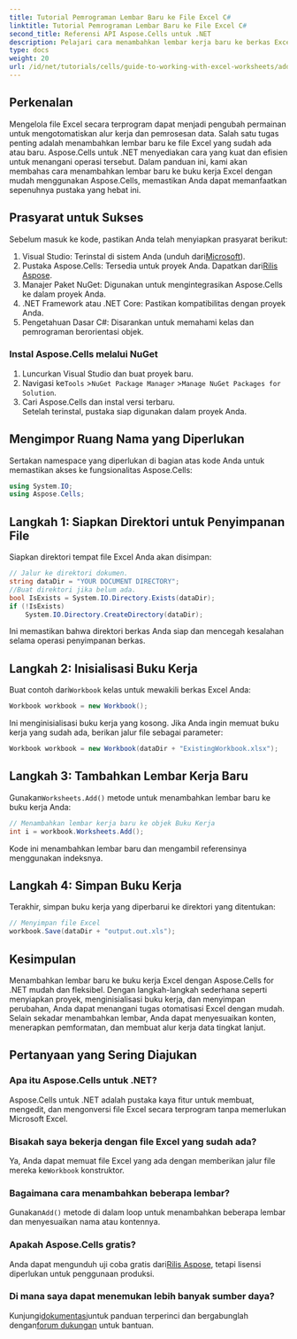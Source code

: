 ```yaml
---
title: Tutorial Pemrograman Lembar Baru ke File Excel C#
linktitle: Tutorial Pemrograman Lembar Baru ke File Excel C#
second_title: Referensi API Aspose.Cells untuk .NET
description: Pelajari cara menambahkan lembar kerja baru ke berkas Excel dengan mudah menggunakan Aspose.Cells for .NET. Panduan lengkap ini menyediakan pendekatan langkah demi langkah, contoh kode, dan kiat yang bermanfaat.
type: docs
weight: 20
url: /id/net/tutorials/cells/guide-to-working-with-excel-worksheets/add-new-sheet-to-excel-file-csharp-tutorial/
---
```

## Perkenalan

Mengelola file Excel secara terprogram dapat menjadi pengubah permainan untuk mengotomatiskan alur kerja dan pemrosesan data. Salah satu tugas penting adalah menambahkan lembar baru ke file Excel yang sudah ada atau baru. Aspose.Cells untuk .NET menyediakan cara yang kuat dan efisien untuk menangani operasi tersebut. Dalam panduan ini, kami akan membahas cara menambahkan lembar baru ke buku kerja Excel dengan mudah menggunakan Aspose.Cells, memastikan Anda dapat memanfaatkan sepenuhnya pustaka yang hebat ini.

## Prasyarat untuk Sukses

Sebelum masuk ke kode, pastikan Anda telah menyiapkan prasyarat berikut:

1.  Visual Studio: Terinstal di sistem Anda (unduh dari[Microsoft](https://visualstudio.microsoft.com/)).
2.  Pustaka Aspose.Cells: Tersedia untuk proyek Anda. Dapatkan dari[Rilis Aspose](https://releases.aspose.com/cells/net/).
3. Manajer Paket NuGet: Digunakan untuk mengintegrasikan Aspose.Cells ke dalam proyek Anda.
4. .NET Framework atau .NET Core: Pastikan kompatibilitas dengan proyek Anda.
5. Pengetahuan Dasar C#: Disarankan untuk memahami kelas dan pemrograman berorientasi objek.

### Instal Aspose.Cells melalui NuGet

1. Luncurkan Visual Studio dan buat proyek baru.
2.  Navigasi ke`Tools` >`NuGet Package Manager` >`Manage NuGet Packages for Solution`.
3. Cari Aspose.Cells dan instal versi terbaru.  
   Setelah terinstal, pustaka siap digunakan dalam proyek Anda.


## Mengimpor Ruang Nama yang Diperlukan

Sertakan namespace yang diperlukan di bagian atas kode Anda untuk memastikan akses ke fungsionalitas Aspose.Cells:

```csharp
using System.IO;
using Aspose.Cells;
```

## Langkah 1: Siapkan Direktori untuk Penyimpanan File

Siapkan direktori tempat file Excel Anda akan disimpan:

```csharp
// Jalur ke direktori dokumen.
string dataDir = "YOUR DOCUMENT DIRECTORY";
//Buat direktori jika belum ada.
bool IsExists = System.IO.Directory.Exists(dataDir);
if (!IsExists)
    System.IO.Directory.CreateDirectory(dataDir);
```

Ini memastikan bahwa direktori berkas Anda siap dan mencegah kesalahan selama operasi penyimpanan berkas.


## Langkah 2: Inisialisasi Buku Kerja

 Buat contoh dari`Workbook` kelas untuk mewakili berkas Excel Anda:

```csharp
Workbook workbook = new Workbook();
```

Ini menginisialisasi buku kerja yang kosong. Jika Anda ingin memuat buku kerja yang sudah ada, berikan jalur file sebagai parameter:

```csharp
Workbook workbook = new Workbook(dataDir + "ExistingWorkbook.xlsx");
```


## Langkah 3: Tambahkan Lembar Kerja Baru

 Gunakan`Worksheets.Add()` metode untuk menambahkan lembar baru ke buku kerja Anda:

```csharp
// Menambahkan lembar kerja baru ke objek Buku Kerja
int i = workbook.Worksheets.Add();
```

Kode ini menambahkan lembar baru dan mengambil referensinya menggunakan indeksnya.


## Langkah 4: Simpan Buku Kerja

Terakhir, simpan buku kerja yang diperbarui ke direktori yang ditentukan:

```csharp
// Menyimpan file Excel
workbook.Save(dataDir + "output.out.xls");
```

## Kesimpulan

Menambahkan lembar baru ke buku kerja Excel dengan Aspose.Cells for .NET mudah dan fleksibel. Dengan langkah-langkah sederhana seperti menyiapkan proyek, menginisialisasi buku kerja, dan menyimpan perubahan, Anda dapat menangani tugas otomatisasi Excel dengan mudah. Selain sekadar menambahkan lembar, Anda dapat menyesuaikan konten, menerapkan pemformatan, dan membuat alur kerja data tingkat lanjut.

## Pertanyaan yang Sering Diajukan

### Apa itu Aspose.Cells untuk .NET?

Aspose.Cells untuk .NET adalah pustaka kaya fitur untuk membuat, mengedit, dan mengonversi file Excel secara terprogram tanpa memerlukan Microsoft Excel.

### Bisakah saya bekerja dengan file Excel yang sudah ada?

 Ya, Anda dapat memuat file Excel yang ada dengan memberikan jalur file mereka ke`Workbook` konstruktor.

### Bagaimana cara menambahkan beberapa lembar?

 Gunakan`Add()` metode di dalam loop untuk menambahkan beberapa lembar dan menyesuaikan nama atau kontennya.

### Apakah Aspose.Cells gratis?

 Anda dapat mengunduh uji coba gratis dari[Rilis Aspose](https://releases.aspose.com/), tetapi lisensi diperlukan untuk penggunaan produksi.

### Di mana saya dapat menemukan lebih banyak sumber daya?

 Kunjungi[dokumentasi](https://reference.aspose.com/cells/net/)untuk panduan terperinci dan bergabunglah dengan[forum dukungan](https://forum.aspose.com/c/cells/9) untuk bantuan.
